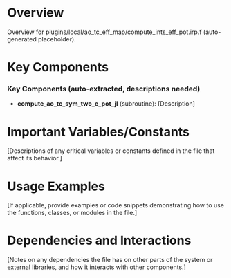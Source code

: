 # Overview

Overview for plugins/local/ao_tc_eff_map/compute_ints_eff_pot.irp.f (auto-generated placeholder).

# Key Components

### Key Components (auto-extracted, descriptions needed)
- **compute_ao_tc_sym_two_e_pot_jl** (subroutine): [Description]

# Important Variables/Constants

[Descriptions of any critical variables or constants defined in the file that affect its behavior.]

# Usage Examples

[If applicable, provide examples or code snippets demonstrating how to use the functions, classes, or modules in the file.]

# Dependencies and Interactions

[Notes on any dependencies the file has on other parts of the system or external libraries, and how it interacts with other components.]
